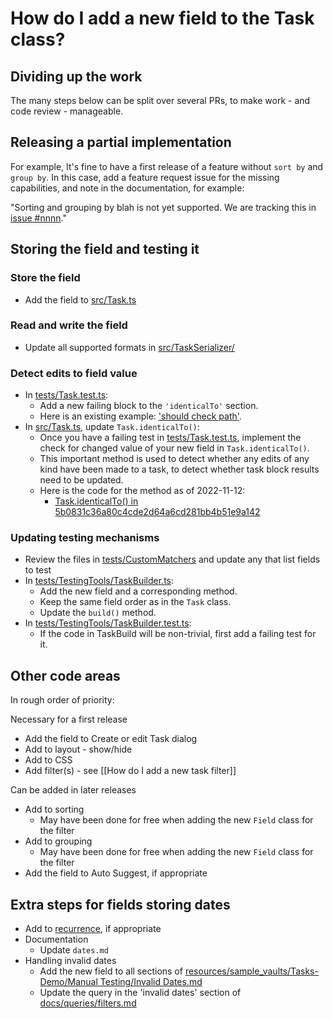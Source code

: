 # How do I add a new field to the Task class?

## Dividing up the work

The many steps below can be split over several PRs, to make work - and code review - manageable.

## Releasing a partial implementation

For example, It's fine to have a first release of a feature without `sort by` and `group by`. In this case, add a feature request issue for the missing capabilities, and note in the documentation, for example:

"Sorting and grouping by blah is not yet supported. We are tracking this in [issue #nnnn](https://github.com/obsidian-tasks-group/obsidian-tasks/issues/nnn)."

## Storing the field and testing it

### Store the field

- Add the field to [src/Task.ts](https://github.com/obsidian-tasks-group/obsidian-tasks/blob/main/src/Task.ts)

### Read and write the field

- Update all supported formats in [src/TaskSerializer/](https://github.com/obsidian-tasks-group/obsidian-tasks/tree/main/src/TaskSerializer)

### Detect edits to field value

- In [tests/Task.test.ts](https://github.com/obsidian-tasks-group/obsidian-tasks/blob/main/tests/Task.test.ts):
  - Add a new failing block to the `'identicalTo'` section.
  - Here is an existing example: ['should check path'](https://github.com/obsidian-tasks-group/obsidian-tasks/blob/5b0831c36a80c4cde2d64a6cd281bb4b51e9a142/tests/Task.test.ts#L834-L840).
- In [src/Task.ts](https://github.com/obsidian-tasks-group/obsidian-tasks/blob/main/src/Task.ts), update `Task.identicalTo()`:
  - Once you have a failing test in [tests/Task.test.ts](https://github.com/obsidian-tasks-group/obsidian-tasks/blob/main/tests/Task.test.ts), implement the check for changed value of your new field in `Task.identicalTo()`.
  - This important method is used to detect whether any edits of any kind have been made to a task, to detect whether task block results need to be updated.
  - Here is the code for the method as of 2022-11-12:
    - [Task.identicalTo() in 5b0831c36a80c4cde2d64a6cd281bb4b51e9a142](https://github.com/obsidian-tasks-group/obsidian-tasks/blob/5b0831c36a80c4cde2d64a6cd281bb4b51e9a142/src/Task.ts#L732-L802)

### Updating testing mechanisms

- Review the files in [tests/CustomMatchers](https://github.com/obsidian-tasks-group/obsidian-tasks/tree/main/tests/CustomMatchers/) and update any that list fields to test
- In [tests/TestingTools/TaskBuilder.ts](https://github.com/obsidian-tasks-group/obsidian-tasks/blob/main/tests/TestingTools/TaskBuilder.ts):
  - Add the new field and a corresponding method.
  - Keep the same field order as in the `Task` class.
  - Update the `build()` method.
- In [tests/TestingTools/TaskBuilder.test.ts](https://github.com/obsidian-tasks-group/obsidian-tasks/blob/main/tests/TestingTools/TaskBuilder.test.ts):
  - If the code in TaskBuild will be non-trivial, first add a failing test for it.

## Other code areas

In rough order of priority:

Necessary for a first release

- Add the field to Create or edit Task dialog
- Add to layout - show/hide
- Add to CSS
- Add filter(s) - see [[How do I add a new task filter]]

Can be added in later releases

- Add to sorting
  - May have been done for free when adding the new `Field` class for the filter
- Add to grouping
  - May have been done for free when adding the new `Field` class for the filter
- Add the field to Auto Suggest, if appropriate

## Extra steps for fields storing dates

- Add to [recurrence](https://publish.obsidian.md/tasks/Getting+Started/Recurring+Tasks), if appropriate
- Documentation
  - Update `dates.md`
- Handling invalid dates
  - Add the new field to all sections of [resources/sample_vaults/Tasks-Demo/Manual Testing/Invalid Dates.md](https://github.com/obsidian-tasks-group/obsidian-tasks/blob/main/resources/sample_vaults/Tasks-Demo/Manual%20Testing/Invalid%20Dates.md)
  - Update the query in the 'invalid dates' section of [docs/queries/filters.md](https://github.com/obsidian-tasks-group/obsidian-tasks/blob/main/docs/queries/filters.md)
